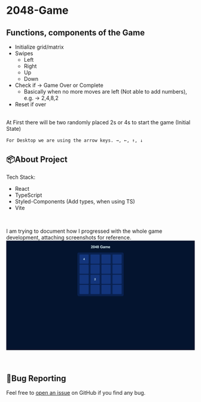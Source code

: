 # 2048-Game

## Functions, components of the Game
- Initialize grid/matrix
- Swipes
    - Left
    - Right
    - Up
    - Down
- Check if → Game Over or Complete
    - Basically when no more moves are left (Not able to add numbers), e.g. → 2,4,8,2
- Reset if over

<br>
At First there will be two randomly placed 2s or 4s to start the game (Initial State)

    
    For Desktop we are using the arrow keys. →, ←, ↑, ↓


## 📦About Project

Tech Stack:
- React
- TypeScript
- Styled-Components (Add types, when using TS)
- Vite

<br>

I am trying to document how I progressed with the whole game development, attaching screenshots for reference.
![Initial state during developement](./screenshots/initial_state_developement.png)


<br>

## 🐛Bug Reporting

Feel free to [open an issue](https://github.com/pranavgoel29/2048-Game/issues) on GitHub if you find any bug.